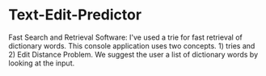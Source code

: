 # Text-Edit-Predictor
Fast Search and Retrieval Software: 
I've used a trie for fast retrieval of dictionary words.
This console application uses two concepts. 1) tries and 2) Edit Distance Problem.
We suggest the user a list of dictionary words by looking at the input.
